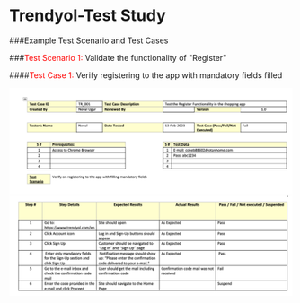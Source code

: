 # Trendyol-Test Study

###Example Test Scenario and Test Cases

###<font color="red">Test Scenario 1:</font> Validate the functionality of "Register"

####<font color="red">Test Case 1:</font> Verify registering to the app with mandatory fields filled

![Test Case Document](/images/sc1.png)
![part2](/images/sc2.png)
